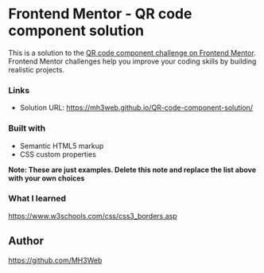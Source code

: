 # Frontend Mentor - QR code component solution

This is a solution to the [QR code component challenge on Frontend Mentor](https://www.frontendmentor.io/challenges/qr-code-component-iux_sIO_H). Frontend Mentor challenges help you improve your coding skills by building realistic projects. 
### Links

- Solution URL: https://mh3web.github.io/QR-code-component-solution/


### Built with

- Semantic HTML5 markup
- CSS custom properties


**Note: These are just examples. Delete this note and replace the list above with your own choices**

### What I learned

https://www.w3schools.com/css/css3_borders.asp

## Author

https://github.com/MH3Web

